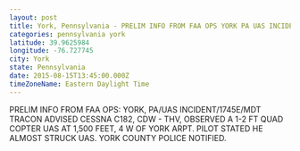 ```yaml
---
layout: post
title: York, Pennsylvania - PRELIM INFO FROM FAA OPS YORK PA UAS INCIDENT 1745E MDT TRACON ADVISED CESSNA C182
categories: pennsylvania york
latitude: 39.9625984
longitude: -76.727745
city: York
state: Pennsylvania
date: 2015-08-15T13:45:00.000Z
timeZoneName: Eastern Daylight Time
---
```


PRELIM INFO FROM FAA OPS: YORK, PA/UAS INCIDENT/1745E/MDT TRACON ADVISED CESSNA C182, CDW - THV, OBSERVED A 1-2 FT QUAD COPTER UAS AT 1,500 FEET, 4 W OF YORK ARPT. PILOT STATED HE ALMOST STRUCK UAS. YORK COUNTY POLICE NOTIFIED. 